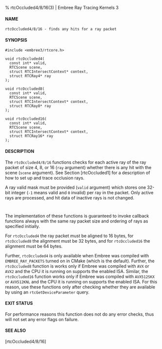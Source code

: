 % rtcOccluded4/8/16(3) | Embree Ray Tracing Kernels 3

#### NAME

    rtcOccluded4/8/16 - finds any hits for a ray packet

#### SYNOPSIS

    #include <embree3/rtcore.h>

    void rtcOccluded4(
      const int* valid,
      RTCScene scene,
      struct RTCIntersectContext* context,
      struct RTCRay4* ray
    );

    void rtcOccluded8(
      const int* valid,
      RTCScene scene,
      struct RTCIntersectContext* context,
      struct RTCRay8* ray
    );

    void rtcOccluded16(
      const int* valid,
      RTCScene scene,
      struct RTCIntersectContext* context,
      struct RTCRay16* ray
    );

#### DESCRIPTION

The `rtcOccluded4/8/16` functions checks for each active ray of the
ray packet of size 4, 8, or 16 (`ray` argument) whether there is any
hit with the scene (`scene` argument). See Section [rtcOccluded1] for
a description of how to set up and trace occlusion rays.

A ray valid mask must be provided (`valid` argument) which stores
one 32-bit integer (`-1` means valid and `0` invalid) per ray in the
packet. Only active rays are processed, and hit data of inactive rays
is not changed.

``` {include=src/api/inc/context.md}
```

``` {include=src/api/inc/raypointer.md}
```

The implementation of these functions is guaranteed to invoke callback
functions always with the same ray packet size and ordering of rays as
specified initially.

For `rtcOccluded4` the ray packet must be aligned to 16 bytes, for
`rtcOccluded8` the alignment must be 32 bytes, and for `rtcOccluded16`
the alignment must be 64 bytes.

Further, `rtcOccluded4` is only available when Embree was compiled
with `EMBREE_RAY_PACKETS` turned on in CMake (which is the
default). Further, the `rtcOccluded8` function is works only if
Embree was compiled with `AVX` or `AVX2` and the CPU it is running on
supports the enabled ISA. Similar, the `rtcOccluded16` function works
only if Embree was compiled with `AVX512SKX` or `AVX512KNL` and the CPU
it is running on supports the enabled ISA. For this reason, use these
functions only after checking whether they are available by using an
`rtcGetDeviceParameter` query.

#### EXIT STATUS

For performance reasons this function does not do any error checks,
thus will not set any error flags on failure.

#### SEE ALSO

[rtcOccluded4/8/16]
